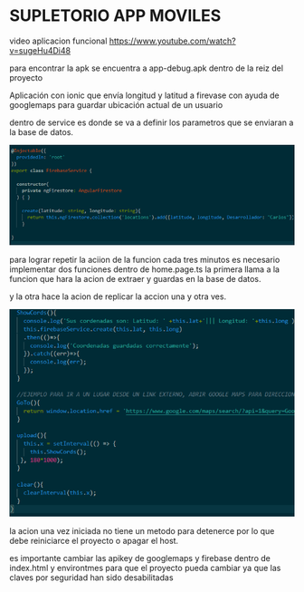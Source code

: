 # SUPLETORIO APP MOVILES

 video aplicacion funcional 
 https://www.youtube.com/watch?v=sugeHu4Di48

 para encontrar la apk se encuentra a app-debug.apk dentro de la reiz del proyecto 
 
Aplicación con ionic que envía longitud y latitud a firevase con ayuda de googlemaps para guardar ubicación actual de un usuario

dentro de service es donde se va a definir los parametros que se enviaran a la base de datos.

![img](src/assets/service.png)

para lograr repetir la aciion de la funcion cada tres minutos es necesario implementar dos funciones dentro de home.page.ts la primera llama a la funcion que hara la acion de extraer y guardas en la base de datos.

y la otra hace la acion de replicar la accion una y otra ves.

![img](src/assets/interval.png)

la acion una vez iniciada no tiene un metodo para detenerce por lo que debe reiniciarce el proyecto o apagar el host.

es importante cambiar las apikey de googlemaps y firebase dentro de index.html y environtmes para que el proyecto pueda cambiar ya que las claves por seguridad han sido desabilitadas




